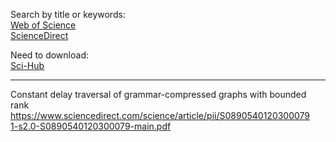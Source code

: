 
Search by title or keywords:  
[Web of Science](https://www.webofscience.com/wos/woscc/basic-search)  
[ScienceDirect](https://www.sciencedirect.com/)  

Need to download:  
[Sci-Hub](https://sci-hub.ru/)  

---
Constant delay traversal of grammar-compressed graphs with bounded rank
https://www.sciencedirect.com/science/article/pii/S0890540120300079  
[1-s2.0-S0890540120300079-main.pdf](https://github.com/Junyu-Liu-Nate/GRPTeam202103/files/7410424/1-s2.0-S0890540120300079-main.pdf)

